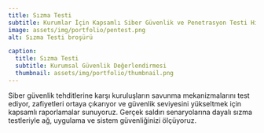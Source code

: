 ```yaml
---
title: Sızma Testi
subtitle: Kurumlar İçin Kapsamlı Siber Güvenlik ve Penetrasyon Testi Hizmetleri
image: assets/img/portfolio/pentest.png
alt: Sızma Testi broşürü

caption:
  title: Sızma Testi
  subtitle: Kurumsal Güvenlik Değerlendirmesi
  thumbnail: assets/img/portfolio/thumbnail.png
---
```


Siber güvenlik tehditlerine karşı kuruluşların savunma mekanizmalarını test ediyor, zafiyetleri ortaya çıkarıyor ve güvenlik seviyesini yükseltmek için kapsamlı raporlamalar sunuyoruz. Gerçek saldırı senaryolarına dayalı sızma testleriyle ağ, uygulama ve sistem güvenliğinizi ölçüyoruz.
